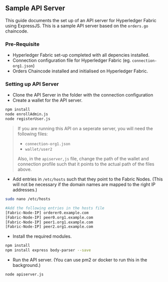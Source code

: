 ## Sample API Server

This guide documents the set up of an API server for Hyperledger Fabric using ExpressJS. This is a sample API server based on the `orders.go` chaincode. 

### Pre-Requisite

- Hyperledger Fabric set-up completed with all depencies installed.
- Connection configuration file for Hyperledger Fabric (eg. `connection-org1.json`)
- Orders Chaincode installed and initialised on Hyperledger Fabric.

### Setting up API Server

- Clone the API Server in the folder with the connection configuration 
- Create a wallet for the API server.

```bash
npm install
node enrollAdmin.js
node registerUser.js
```

> If you are running this API on a seperate server, you will need the following files:
>
> - `connection-org1.json`
> - `wallet/user2`
>
> Also, in the `apiserver,js` file, change the path of the wallet and connection profile such that it points to the actual path of the files above. 

- Add entries in `/etc/hosts` such that they point to the Fabric Nodes. (This will not be necessary if the domain names are mapped to the right IP addresses.)

```bash
sudo nano /etc/hosts

#Add the following entries in the hosts file
[Fabric-Node-IP] orderer0.example.com
[Fabric-Node-IP] peer0.org1.example.com
[Fabric-Node-IP] peer1.org1.example.com
[Fabric-Node-IP] peer2.org1.example.com
```

- Install the required modules.

```bash
npm install
npm install express body-parser --save
```

- Run the API server. (You can use pm2 or docker to run this in the background.)

```bash
node apiserver.js
```
